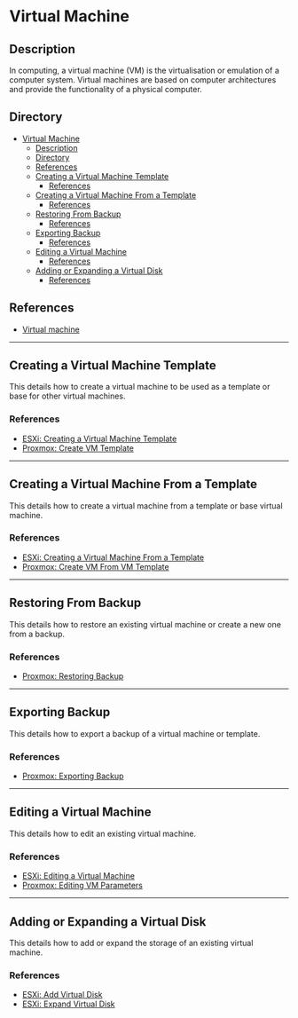 # Virtual Machine

## Description

In computing, a virtual machine (VM) is the virtualisation or emulation of a computer system. Virtual machines are based on computer architectures and provide the functionality of a physical computer.

## Directory

- [Virtual Machine](#virtual-machine)
  - [Description](#description)
  - [Directory](#directory)
  - [References](#references)
  - [Creating a Virtual Machine Template](#creating-a-virtual-machine-template)
    - [References](#references-1)
  - [Creating a Virtual Machine From a Template](#creating-a-virtual-machine-from-a-template)
    - [References](#references-2)
  - [Restoring From Backup](#restoring-from-backup)
    - [References](#references-3)
  - [Exporting Backup](#exporting-backup)
    - [References](#references-4)
  - [Editing a Virtual Machine](#editing-a-virtual-machine)
    - [References](#references-5)
  - [Adding or Expanding a Virtual Disk](#adding-or-expanding-a-virtual-disk)
    - [References](#references-6)

## References

- [Virtual machine](https://en.wikipedia.org/wiki/Virtual_machine)

---

## Creating a Virtual Machine Template

This details how to create a virtual machine to be used as a template or base for other virtual machines.

### References

- [ESXi: Creating a Virtual Machine Template](../topics/esxi.md#creating-a-virtual-machine-template)
- [Proxmox: Create VM Template](../topics/proxmox.md#create-vm-template)

---

## Creating a Virtual Machine From a Template

This details how to create a virtual machine from a template or base virtual machine.

### References

- [ESXi: Creating a Virtual Machine From a Template](../topics/esxi.md#creating-a-virtual-machine-from-a-template)
- [Proxmox: Create VM From VM Template](../topics/proxmox.md#create-vm-from-vm-template)

---

## Restoring From Backup

This details how to restore an existing virtual machine or create a new one from a backup.

### References

- [Proxmox: Restoring Backup](../topics/proxmox.md#restoring-backup)

---

## Exporting Backup

This details how to export a backup of a virtual machine or template.

### References

- [Proxmox: Exporting Backup](../topics/proxmox.md#exporting-backup)

---

## Editing a Virtual Machine

This details how to edit an existing virtual machine.

### References

- [ESXi: Editing a Virtual Machine](../topics/esxi.md#editing-a-virtual-machine)
- [Proxmox: Editing VM Parameters](../topics/proxmox.md#editing-vm-parameters)

---

## Adding or Expanding a Virtual Disk

This details how to add or expand the storage of an existing virtual machine.

### References

- [ESXi: Add Virtual Disk](../topics/esxi.md#add-virtual-disk)
- [ESXi: Expand Virtual Disk](../topics/esxi.md#expand-virtual-disk)
